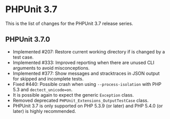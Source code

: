 PHPUnit 3.7
===========

This is the list of changes for the PHPUnit 3.7 release series.

PHPUnit 3.7.0
-------------

* Implemented #207: Restore current working directory if is changed by a test case.
* Implemented #333: Improved reporting when there are unused CLI arguments to avoid misconceptions.
* Implemented #377: Show messages and stracktraces in JSON output for skipped and incomplete tests.
* Fixed #440: Possible crash when using `--process-isolation` with PHP 5.3 and `dectect_unicode=on`.
* It is possible again to expect the generic `Exception` class.
* Removed deprecated `PHPUnit_Extensions_OutputTestCase` class.
* PHPUnit 3.7 is only supported on PHP 5.3.9 (or later) and PHP 5.4.0 (or later) is highly recommended.